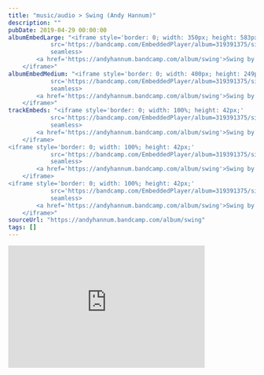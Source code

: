 ```yaml
---
title: "music/audio > Swing (Andy Hannum)"
description: ""
pubDate: 2019-04-29 00:00:00
albumEmbedLarge: "<iframe style='border: 0; width: 350px; height: 583px;' 
            src='https://bandcamp.com/EmbeddedPlayer/album=319391375/size=large/bgcol=ffffff/linkcol=0687f5/tracklist=true/transparent=true/' 
            seamless>
        <a href='https://andyhannum.bandcamp.com/album/swing'>Swing by Andy Hannum</a>
    </iframe>"
albumEmbedMedium: "<iframe style='border: 0; width: 400px; height: 249px;' 
            src='https://bandcamp.com/EmbeddedPlayer/album=319391375/size=large/bgcol=ffffff/linkcol=0687f5/tracklist=true/artwork=small/transparent=true/' 
            seamless>
        <a href='https://andyhannum.bandcamp.com/album/swing'>Swing by Andy Hannum</a>
    </iframe>"
trackEmbeds: "<iframe style='border: 0; width: 100%; height: 42px;' 
            src='https://bandcamp.com/EmbeddedPlayer/album=319391375/size=small/bgcol=ffffff/linkcol=0687f5/track=899128845/transparent=true/' 
            seamless>
        <a href='https://andyhannum.bandcamp.com/album/swing'>Swing by Andy Hannum</a>
    </iframe>
<iframe style='border: 0; width: 100%; height: 42px;' 
            src='https://bandcamp.com/EmbeddedPlayer/album=319391375/size=small/bgcol=ffffff/linkcol=0687f5/track=4182199820/transparent=true/' 
            seamless>
        <a href='https://andyhannum.bandcamp.com/album/swing'>Swing by Andy Hannum</a>
    </iframe>
<iframe style='border: 0; width: 100%; height: 42px;' 
            src='https://bandcamp.com/EmbeddedPlayer/album=319391375/size=small/bgcol=ffffff/linkcol=0687f5/track=1728393217/transparent=true/' 
            seamless>
        <a href='https://andyhannum.bandcamp.com/album/swing'>Swing by Andy Hannum</a>
    </iframe>"
sourceUrl: "https://andyhannum.bandcamp.com/album/swing"
tags: []
---
```


<iframe style='border: 0; width: 400px; height: 249px;' 
            src='https://bandcamp.com/EmbeddedPlayer/album=319391375/size=large/bgcol=ffffff/linkcol=0687f5/tracklist=true/artwork=small/transparent=true/' 
            seamless>
        <a href='https://andyhannum.bandcamp.com/album/swing'>Swing by Andy Hannum</a>
    </iframe>